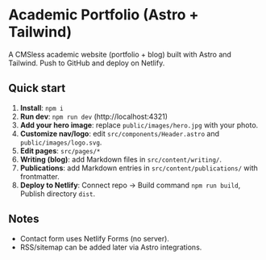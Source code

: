 # Academic Portfolio (Astro + Tailwind)

A CMSless academic website (portfolio + blog) built with Astro and Tailwind. Push to GitHub and deploy on Netlify.

## Quick start
1. **Install**: `npm i`
2. **Run dev**: `npm run dev` (http://localhost:4321)
3. **Add your hero image**: replace `public/images/hero.jpg` with your photo.
4. **Customize nav/logo**: edit `src/components/Header.astro` and `public/images/logo.svg`.
5. **Edit pages**: `src/pages/*`
6. **Writing (blog)**: add Markdown files in `src/content/writing/`.
7. **Publications**: add Markdown entries in `src/content/publications/` with frontmatter.
8. **Deploy to Netlify**: Connect repo → Build command `npm run build`, Publish directory `dist`.

## Notes
- Contact form uses Netlify Forms (no server).
- RSS/sitemap can be added later via Astro integrations.
